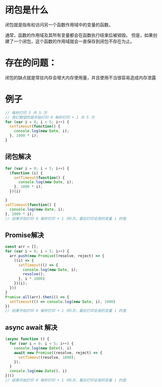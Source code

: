 # 闭包是什么

闭包就是指有权访问另一个函数作用域中的变量的函数。

通常，函数的作用域及其所有变量都会在函数执行结束后被销毁。
但是，如果创建了一个闭包，这个函数的作用域就会一直保存到闭包不存在为止。


# 存在的问题：

闭包的缺点就是常驻内存会增大内存使用量，并且使用不当很容易造成内存泄露




# 例子
```js
// 每秒打印 5 共 5 次
// 我们期望的是开始打印 0 每秒打印 + 1 共 5 次
for (var i = 0; i < 5; i++) {
  setTimeout(function() {
    console.log(new Date, i);
  }, 1000 * i);
}
```

## 闭包解决
```js
for (var i = 0; i < 5; i++) {
  (function (i) {
    setTimeout(function() {
      console.log(new Date, i);
    }, 1000 * i);
  })(i)

}
setTimeout(function() {
  console.log(new Date, i);
}, 1000 * i);
// 结果开始打印 0 每秒打印 + 1 共5次，最后打印全局的变量 i 的值
```

## Promise解决
```js
const arr = [];
for (var i = 0; i < 5; i++) {
  arr.push(new Promise((resolve, reject) => {
    ((i) => {
      setTimeout(() => {
        console.log(new Date, i);
        resolve();
      }, i * 1000)
    })(i);
  }))
}
Promise.all(arr).then(() => {
  setTimeout(() => console.log(new Date, i), 1000)
})
// 结果开始打印 0 每秒打印 + 1 共5次，最后打印全局的变量 i 的值
```

## async await 解决
```js
(async function () {
  for (var i = 0; i < 5; i++) {
    console.log(new Date(), i)
    await new Promise((resolve, reject) => {
      setTimeout(resolve, 1000);
    });
  }
  console.log(new Date(), i)
})()
// 结果开始打印 0 每秒打印 + 1 共5次，最后打印全局的变量 i 的值
```
